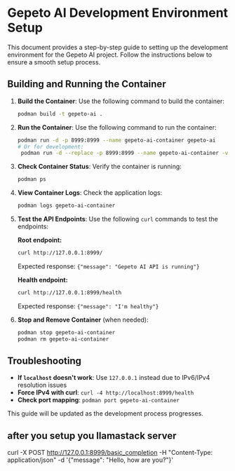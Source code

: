 # Gepeto AI Development Environment Setup

This document provides a step-by-step guide to setting up the development environment for the Gepeto AI project. Follow the instructions below to ensure a smooth setup process.

## Building and Running the Container

1. **Build the Container**: Use the following command to build the container:
   ```bash
   podman build -t gepeto-ai .
   ```

2. **Run the Container**: Use the following command to run the container:
   ```bash
   podman run -d -p 8999:8999 --name gepeto-ai-container gepeto-ai
   # Or for development: 
    podman run -d --replace -p 8999:8999 --name gepeto-ai-container -v $(pwd):/app gepeto-ai

   ```

3. **Check Container Status**: Verify the container is running:
   ```bash
   podman ps
   ```

4. **View Container Logs**: Check the application logs:
   ```bash
   podman logs gepeto-ai-container
   ```

5. **Test the API Endpoints**: Use the following `curl` commands to test the endpoints:
   
   **Root endpoint:**
   ```bash
   curl http://127.0.0.1:8999/
   ```
   Expected response: `{"message": "Gepeto AI API is running"}`
   
   **Health endpoint:**
   ```bash
   curl http://127.0.0.1:8999/health
   ```
   Expected response: `{"message": "I'm healthy"}`

6. **Stop and Remove Container** (when needed):
   ```bash
   podman stop gepeto-ai-container
   podman rm gepeto-ai-container
   ```

## Troubleshooting

- **If `localhost` doesn't work**: Use `127.0.0.1` instead due to IPv6/IPv4 resolution issues
- **Force IPv4 with curl**: `curl -4 http://localhost:8999/health`
- **Check port mapping**: `podman port gepeto-ai-container`

This guide will be updated as the development process progresses.

## after you setup you llamastack server 

curl -X POST http://127.0.0.1:8999/basic_completion   -H "Content-Type: application/json"   -d '{"message": "Hello, how are you?"}'